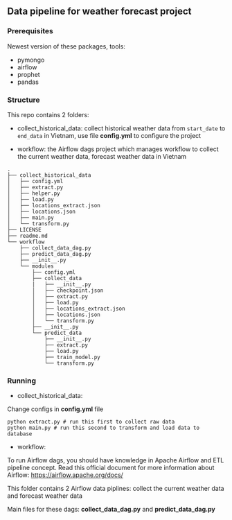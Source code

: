 ## Data pipeline for weather forecast project

### Prerequisites

Newest version of these packages, tools:

- pymongo
- airflow
- prophet
- pandas

### Structure

This repo contains 2 folders:

- collect_historical_data: collect historical weather data from `start_date` to `end_data` in Vietnam, use file **config.yml** to configure the project

- workflow: the Airflow dags project which manages workflow to collect the current weather data, forecast weather data in Vietnam

```
.
├── collect_historical_data
│   ├── config.yml
│   ├── extract.py
│   ├── helper.py
│   ├── load.py
│   ├── locations_extract.json
│   ├── locations.json
│   ├── main.py
│   └── transform.py
├── LICENSE
├── readme.md
└── workflow
    ├── collect_data_dag.py
    ├── predict_data_dag.py
    ├── __init__.py
    └── modules
        ├── config.yml
        ├── collect_data
        |   ├── __init__.py
        │   ├── checkpoint.json
        │   ├── extract.py
        │   ├── load.py
        │   ├── locations_extract.json
        │   ├── locations.json
        │   └── transform.py
        ├── __init__.py
        └── predict_data
            ├── __init__.py
            ├── extract.py
            ├── load.py
            ├── train_model.py
            └── transform.py

```

### Running

- collect_historical_data: 

Change configs in **config.yml** file

```
python extract.py # run this first to collect raw data 
python main.py # run this second to transform and load data to database
```

- workflow:

To run Airflow dags, you should have knowledge in Apache Airflow and ETL pipeline concept. Read this official document for more information about Airflow: https://airflow.apache.org/docs/

This folder contains 2 Airflow data piplines: collect the current weather data and forecast weather data

Main files for these dags: **collect_data_dag.py** and **predict_data_dag.py**